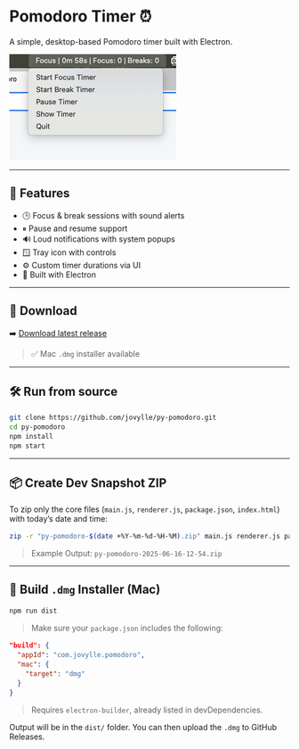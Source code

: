 
# Pomodoro Timer ⏰

A simple, desktop-based Pomodoro timer built with Electron.

![screenshot](./screenshot.png) <!-- optional -->

---

## 🧠 Features

- 🕒 Focus & break sessions with sound alerts  
- ⏸ Pause and resume support  
- 🔊 Loud notifications with system popups  
- 🪟 Tray icon with controls  
- ⚙️ Custom timer durations via UI  
- 🧩 Built with Electron  

---

## 🚀 Download

➡️ [Download latest release](https://github.com/jovylle/py-pomodoro/releases/latest)

> ✅ Mac `.dmg` installer available

---

## 🛠 Run from source

```bash
git clone https://github.com/jovylle/py-pomodoro.git
cd py-pomodoro
npm install
npm start
````

---

## 📦 Create Dev Snapshot ZIP

To zip only the core files (`main.js`, `renderer.js`, `package.json`, `index.html`) with today’s date and time:

```bash
zip -r "py-pomodoro-$(date +%Y-%m-%d-%H-%M).zip" main.js renderer.js package.json index.html
```

> Example Output: `py-pomodoro-2025-06-16-12-54.zip`

---

## 🧱 Build `.dmg` Installer (Mac)

```bash
npm run dist
```

> Make sure your `package.json` includes the following:

```json
"build": {
  "appId": "com.jovylle.pomodoro",
  "mac": {
    "target": "dmg"
  }
}
```

> Requires `electron-builder`, already listed in devDependencies.

Output will be in the `dist/` folder.
You can then upload the `.dmg` to GitHub Releases.
